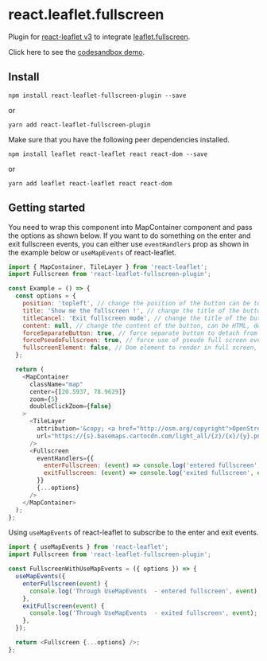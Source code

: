 # react.leaflet.fullscreen

Plugin for [react-leaflet v3](https://github.com/PaulLeCam/react-leaflet) to integrate [leaflet.fullscreen](https://github.com/brunob/leaflet.fullscreen).

Click here to see the [codesandbox demo](https://codesandbox.io/s/react-leaflet-freedraw-example-1fy3l?file=/src/App.js).

## Install

`npm install react-leaflet-fullscreen-plugin --save`

or

`yarn add react-leaflet-fullscreen-plugin`

Make sure that you have the following peer dependencies installed.

`npm install leaflet react-leaflet react react-dom --save`

or

`yarn add leaflet react-leaflet react react-dom`

## Getting started

You need to wrap this component into MapContainer component and pass the options as shown below. If you want to do something on the enter and exit fullscreen events, you can either use `eventHandlers` prop as shown in the example below or `useMapEvents` of react-leaflet.

```javascript
import { MapContainer, TileLayer } from 'react-leaflet';
import Fullscreen from 'react-leaflet-fullscreen-plugin';

const Example = () => {
  const options = {
    position: 'topleft', // change the position of the button can be topleft, topright, bottomright or bottomleft, default topleft
    title: 'Show me the fullscreen !', // change the title of the button, default Full Screen
    titleCancel: 'Exit fullscreen mode', // change the title of the button when fullscreen is on, default Exit Full Screen
    content: null, // change the content of the button, can be HTML, default null
    forceSeparateButton: true, // force separate button to detach from zoom buttons, default false
    forcePseudoFullscreen: true, // force use of pseudo full screen even if full screen API is available, default false
    fullscreenElement: false, // Dom element to render in full screen, false by default, fallback to map._container
  };

  return (
    <MapContainer
      className="map"
      center={[20.5937, 78.9629]}
      zoom={5}
      doubleClickZoom={false}
    >
      <TileLayer
        attribution='&copy; <a href="http://osm.org/copyright">OpenStreetMap</a> contributors &copy; <a href="https://carto.com/attribution/">CARTO</a>'
        url="https://{s}.basemaps.cartocdn.com/light_all/{z}/{x}/{y}.png"
      />
      <Fullscreen
        eventHandlers={{
          enterFullscreen: (event) => console.log('entered fullscreen', event),
          exitFullscreen: (event) => console.log('exited fullscreen', event),
        }}
        {...options}
      />
    </MapContainer>
  );
};
```
Using `useMapEvents` of react-leaflet to subscribe to the enter and exit events.

```javascript
import { useMapEvents } from 'react-leaflet';
import Fullscreen from 'react-leaflet-fullscreen-plugin';

const FullscreenWithUseMapEvents = ({ options }) => {
  useMapEvents({
    enterFullscreen(event) {
      console.log('Through UseMapEvents  - entered fullscreen', event);
    },
    exitFullscreen(event) {
      console.log('Through UseMapEvents  - exited fullscreen', event);
    },
  });

  return <Fullscreen {...options} />;
};
```
